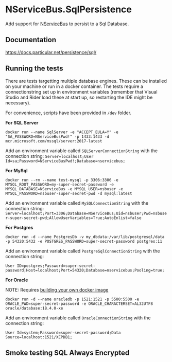 NServiceBus.SqlPersistence
===========================

Add support for [NServiceBus](https://docs.particular.net/nservicebus/) to persist to a Sql Database.


## Documentation

https://docs.particular.net/persistence/sql/

## Running the tests

There are tests targetting multiple database engines. These can be installed on your machine or run in a docker container.
The tests require a connectionstring set up in environment variables (remember that Visual Studio and Rider load these at start up, so restarting the IDE might be necessary).

For convenience, scripts have been provided in `/dev` folder.

**For SQL Server**

`docker run --name SqlServer -e "ACCEPT_EULA=Y" -e "SA_PASSWORD=NServiceBusPwd!" -p 1433:1433 -d  mcr.microsoft.com/mssql/server:2017-latest`

Add an environment variable called `SQLServerConnectionString` with the connection string:
`Server=localhost;User Id=sa;Password=NServiceBusPwd!;Database=nservicebus;`

**For MySql**

`docker run --rm --name test-mysql -p 3306:3306 -e MYSQL_ROOT_PASSWORD=my-super-secret-password -e MYSQL_DATABASE=NServiceBus -e MYSQL_USER=nsbuser -e MYSQL_PASSWORD=nsbuser-super-secret-pwd -d mysql:latest`

Add an environment variable called `MySQLConnectionString` with the connection string:
`Server=localhost;Port=3306;Database=NServiceBus;Uid=nsbuser;Pwd=nsbuser-super-secret-pwd;AllowUserVariables=True;AutoEnlist=false`

**For Postgres**

`docker run -d --name PostgresDb -v my_dbdata:/var/lib/postgresql/data -p 54320:5432 -e POSTGRES_PASSWORD=super-secret-password postgres:11`

Add an environment variable called `PostgreSqlConnectionString` with the connection string:

`User ID=postgres;Password=super-secret-password;Host=localhost;Port=54320;Database=nservicebus;Pooling=true;`

**For Oracle**

NOTE: Requires [building your own docker image](/dev/oracle-docker-image.md)

`docker run -d --name oracledb -p 1521:1521 -p 5500:5500 -e ORACLE_PWD=super-secret-password -e ORACLE_CHARACTERSET=AL32UTF8 oracle/database:18.4.0-xe`

Add an environment variable called `OracleConnectionString` with the connection string:

`User Id=system;Password=super-secret-password;Data Source=localhost:1521/XEPDB1;`

## Smoke testing SQL Always Encrypted



